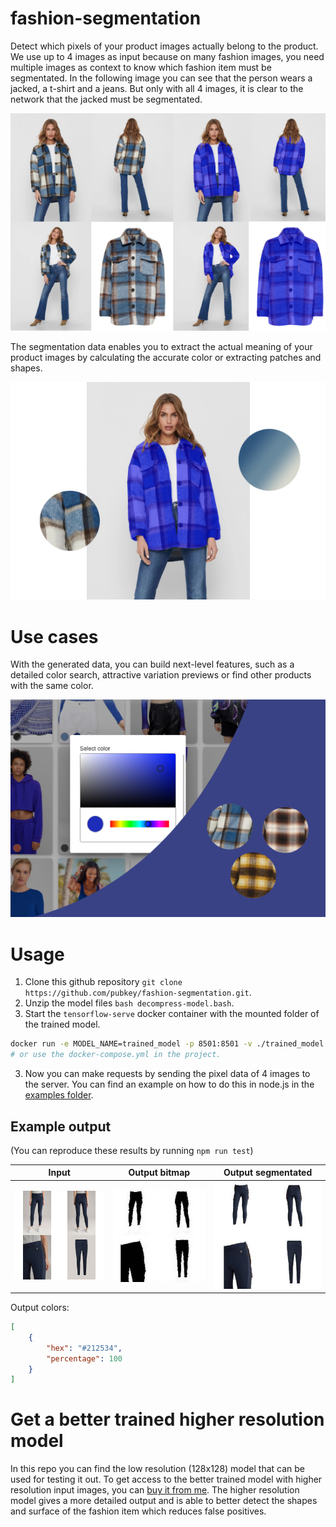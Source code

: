 # fashion-segmentation

Detect which pixels of your product images actually belong to the product.
We use up to 4 images as input because on many fashion images, you need multiple images as context to know which fashion item must be segmentated. In the following image you can see that the person wears a jacked, a t-shirt and a jeans. But only with all 4 images, it is clear to the network that the jacked must be segmentated.

<p align="center">
    <img src="./docs/images/fashion-segmentation-input-output.jpg" alt="fashion segmentation input output" />
</p>

The segmentation data enables you to extract the actual meaning of your product images by calculating the accurate color or extracting patches and shapes.

<p align="center">
    <img src="./docs/images/fashion-segmentation-evaluated.jpg" alt="fashion segmentation evaluated" />
</p>


# Use cases


With the generated data, you can build next-level features, such as a detailed color search, attractive variation previews or find other products with the same color.

<p align="center">
    <img src="./docs/images/fashion-segmentation-use-cases.jpg" alt="fashion segmentation use cases" />
</p>


# Usage

1. Clone this github repository `git clone https://github.com/pubkey/fashion-segmentation.git`.
2. Unzip the model files `bash decompress-model.bash`.
3. Start the `tensorflow-serve` docker container with the mounted folder of the trained model.

```bash
docker run -e MODEL_NAME=trained_model -p 8501:8501 -v ./trained_model:/models/trained_model/1 tensorflow/serving:2.1.4
# or use the docker-compose.yml in the project.
```

3. Now you can make requests by sending the pixel data of 4 images to the server. You can find an example on how to do this in node.js in the [examples folder](./examples/nodejs-example.ts).

## Example output

(You can reproduce these results by running `npm run test`)

Input                      |  Output bitmap            |  Output segmentated
:-------------------------:|:-------------------------:|:-------------------------:
![](./output/input.jpg)    |  ![](./output/bitmap.jpg) |  ![](./output/segmentated.jpg)

Output colors:

```json
[
    {
        "hex": "#212534",
        "percentage": 100
    }
]
```

# Get a better trained higher resolution model

In this repo you can find the low resolution (128x128) model that can be used for testing it out. To get access to the better trained model with higher resolution input images, you can [buy it from me](https://gitter.im/pubkey/). The higher resolution model gives a more detailed output and is able to better detect the shapes and surface of the fashion item which reduces false positives.
